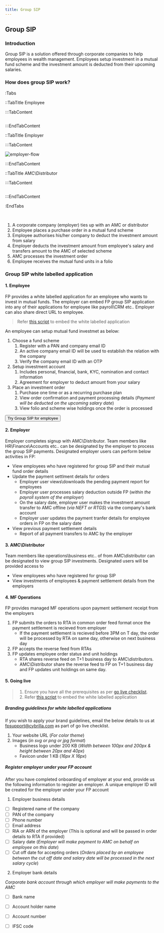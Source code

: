 ```yaml
---
title: Group SIP
---
```

## Group SIP



### Introduction
Group SIP is a solution offered through corporate companies to help employees in wealth management. Employees setup investment in a mutual fund scheme and the investment amount is deducted from their upcoming salaries.

### How does group SIP work?

:Tabs

::TabTitle Employee

:::TabContent

<div>
  <img src="/images/gsip-employee-flow.png" alt="" class="max-w-md">
</div>

:::EndTabContent 

::TabTitle Employer

:::TabContent 

<div>
  <img src="/images/gsip-employer-flow.png" alt="employer-flow" class="max-w-md">
</div>

:::EndTabContent

::TabTitle AMC\Distributor

:::TabContent 

<div>
  <img src="/images/gsip-tenant-flow.png" class="max-w-md" alt="">
</div>

:::EndTabContent

:EndTabs 


<br>

1. A corporate company (employer) ties up with an AMC or distributor
2. Employee places a purchase order in a mutual fund scheme
3. Employee authorises his/her company to deduct the investment amount from salary 
4. Employer deducts the investment amount from employee's salary and transfers amount to the AMC of selected scheme
5. AMC processes the investment order
6. Employee receives the mutual fund units in a folio

### Group SIP white labelled application

#### 1. Employee


FP provides a white labelled application for an employee who wants to invest in mutual funds. The employer can embed FP group SIP application into any of their applications for employee like payroll\CRM etc.. Employer can also share direct URL to employee. 

> Refer [this script](/upcoming/beta/embed-pre-built-ui) to embed the white labelled application

An employee can setup mutual fund investmet as below:

1. Choose a fund scheme
   1. Register with a PAN and company email ID
   2. An active company email ID will be used to establish the relation with the company 
   3. Verify the company email ID with an OTP
2. Setup investment account
   1. Includes personal, financial, bank, KYC, nomination and contact information
   2. Agreement for employer to deduct amount from your salary
3. Place an investment order
   1. Purchase one time or as a recurring purchase plan
   2. View  order confirmation and payment processing details (*Payment will be deducted on the upcoming salary date*)
   3. View folio and scheme wise holdings once the order is processed 

<button class="btn btn-primary inline-block w-auto px-4" onclick="handleOpen('https://prueba.sandbox.fpapps.io/group-checkout?employer=invp_5f4e7473b3514affa88ce765878dc9dd&mtm_campaign=beta_live')">
	Try Group SIP for employee
</button>


#### 2. Employer

Employer completes signup with AMC\Distributor. Team members like HR\Finance\Accounts etc.. can be designated by the employer to process the group SIP payments. Designated employer users can perform below activities in FP:

- View employees who have registered for group SIP and their mutual fund order details
- Update the payment settlment details for orders
     - Employer user views\downloads the pending payment report for employees
     - Employer user processes salary deduction outside FP (_within the payroll system of the employer_)
     - On the salary date, employer user makes the investment amount transfer to AMC offline (_via NEFT or RTGS_) via the company's bank account
     - Employer user updates the payment tranfer details for employee orders in FP on the salary date
- View previous payment settlement details
     - Report of all payment transfers to AMC by the employer


#### 3. AMC\Distributor


Team members like operations\business etc.. of from AMC\distributor can be designated to view group SIP investments. Designated users will be provided access to

- View employees who have registered for group SIP
- View investments of employees & payment settlement details from the employers

#### 4. MF Operations

FP provides managed MF operations upon payment settlement receipt from the employers

1. FP submits the orders to RTA in common order feed format once the payment settlement is recieved from employer
   - If the payment settlement is recieved before 3PM on T day, the order will be processed by RTA on same day, otherwise on next business day
2. FP accepts the reverse feed from RTAs
3. FP updates employee order status and unit holdings
   - RTA shares reverse feed on T+1 business day to AMC\distributors.
   - AMC\Distributor share the reverse feed to FP on T+1 business day and FP updates unit holdings on same day.


#### 5. Going live


> 1. Ensure you have all the prerequisites as per [go live checklist](/going-live/checklist/). 
> 2. Refer [this script](/upcoming/beta/embed-pre-built-ui) to embed the white labelled application

##### Branding guidelines for white labelled applications

If you wish to apply your brand guidelines, email the below details to us at [fpsupport@cybrilla.com](mailto:fpsupport@cybrilla.com) as part of go live checklist.

1. Your website URL (*For color theme*)
2. Images (*in svg or png or jpg format*)
   - Business logo under 200 KB (*Width between 100px and 200px & height between 20px and 40px*)
   - Favicon under 1 KB (*16px X 16px*)

#####  Register employer under your FP account

After you have completed onboarding of employer at your end, provide us the following information to register an employer. A unique employer ID will be created for the employer under your FP account

1. Employer business details

- [ ] Registered name of the company
- [ ] PAN of the company
- [ ] Phone number
- [ ] Email address
- [ ] RIA or ARN of the employer (This is optional and will be passed in order details to RTA if provided)
- [ ] Salary date (*Employer will make payment to AMC on behalf on employee on this date*)
- [ ] Cut off date for accepting orders (*Orders placed by an employee between the cut off date and salary date will be processed in the next salary cycle*)

2. Employer bank details

*Corporate bank account through which employer will make payments to the AMC*
- [ ] Bank name
- [ ] Account holder name
- [ ] Account number
- [ ] IFSC code




